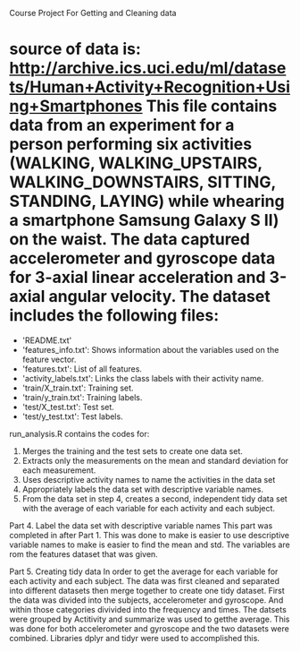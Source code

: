
Course Project For Getting and Cleaning data

source of data is:
http://archive.ics.uci.edu/ml/datasets/Human+Activity+Recognition+Using+Smartphones
This file contains data from an experiment for a person performing six activities (WALKING, WALKING_UPSTAIRS, WALKING_DOWNSTAIRS, SITTING, STANDING, LAYING) while whearing a smartphone Samsung Galaxy S II) on the waist.
The data captured accelerometer and gyroscope data for 3-axial linear acceleration and 3-axial angular velocity.
The dataset includes the following files:
=========================================
- 'README.txt'
- 'features_info.txt': Shows information about the variables used on the feature vector.
- 'features.txt': List of all features.
- 'activity_labels.txt': Links the class labels with their activity name.
- 'train/X_train.txt': Training set.
- 'train/y_train.txt': Training labels.
- 'test/X_test.txt': Test set.
- 'test/y_test.txt': Test labels.

run_analysis.R contains the codes for:  
1. Merges the training and the test sets to create one data set.
2. Extracts only the measurements on the mean and standard deviation for each measurement. 
3. Uses descriptive activity names to name the activities in the data set
4. Appropriately labels the data set with descriptive variable names. 
5. From the data set in step 4, creates a second, independent tidy data set with the average of each variable for each activity and each subject.

Part 4.  Label the data set with descriptive variable names
This part was completed in after Part 1.  This was done to make is easier to use descriptive variable names to make is easier to find the mean and std.  The variables are rom the features dataset that was given.

Part 5.  Creating tidy data
In order to get the average for each variable for each activity and each subject.  The data was first cleaned and separated into different datasets then merge together to create one tidy dataset.
First the data was divided into the subjects, accelerometer and gyroscope.  And within those categories divivided into the frequency and times.  The datsets were grouped by Actitivity and summarize was used to getthe average.
This was done for both accelerometer and gyroscope and the two datasets were combined.
Libraries dplyr and tidyr were used to accomplished this.  



